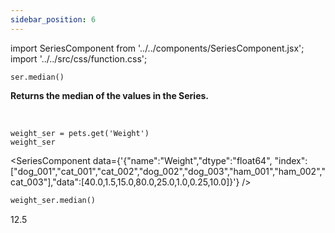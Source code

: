 ```yaml
---
sidebar_position: 6
---
```

import SeriesComponent from '../../components/SeriesComponent.jsx';
import '../../src/css/function.css';

<code>ser.median()</code>

<div className='base'>
    <p><strong>Returns the median of the values in the Series.</strong></p>
</div>

<br />

```python3
weight_ser = pets.get('Weight')
weight_ser
```
<SeriesComponent data={'{"name":"Weight","dtype":"float64", "index":["dog_001","cat_001","cat_002","dog_002","dog_003","ham_001","ham_002","cat_003"],"data":[40.0,1.5,15.0,80.0,25.0,1.0,0.25,10.0]}'} />

```python
weight_ser.median()
```
12.5
